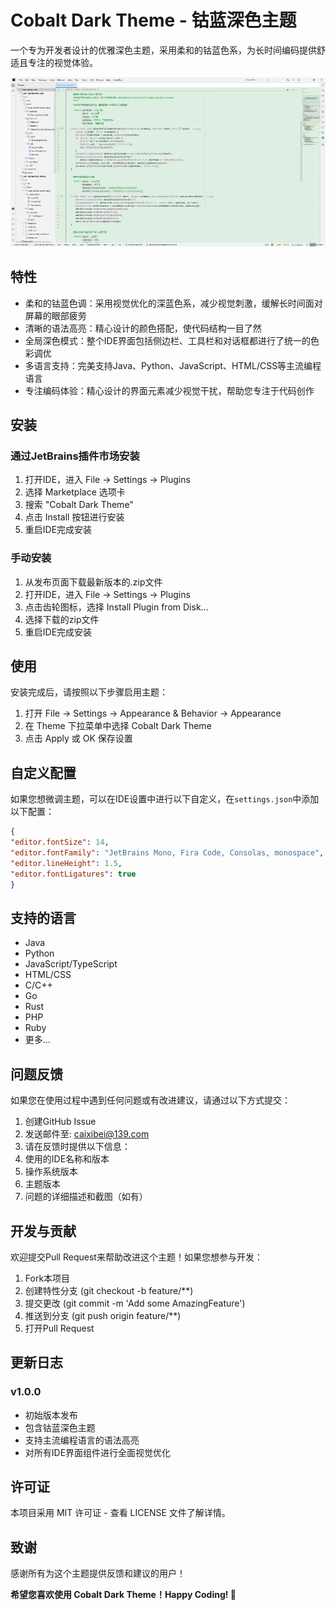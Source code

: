 # Cobalt Dark Theme - 钴蓝深色主题

[//]: # (https://img.shields.io/jetbrains/plugin/v/PLUGIN_ID?style=flat-square)
[//]: # (https://img.shields.io/jetbrains/plugin/d/PLUGIN_ID?style=flat-square)
[//]: # (https://img.shields.io/badge/license-MIT-blue.svg?style=flat-square)
一个专为开发者设计的优雅深色主题，采用柔和的钴蓝色系，为长时间编码提供舒适且专注的视觉体验。

<img src="https://raw.githubusercontent.com/caixibei/Protecteyes-Theme/refs/heads/master/example/example.webp"/>

## 特性

- 柔和的钴蓝色调：采用视觉优化的深蓝色系，减少视觉刺激，缓解长时间面对屏幕的眼部疲劳
- 清晰的语法高亮：精心设计的颜色搭配，使代码结构一目了然
- 全局深色模式：整个IDE界面包括侧边栏、工具栏和对话框都进行了统一的色彩调优
- 多语言支持：完美支持Java、Python、JavaScript、HTML/CSS等主流编程语言
- 专注编码体验：精心设计的界面元素减少视觉干扰，帮助您专注于代码创作

## 安装

### 通过JetBrains插件市场安装

1. 打开IDE，进入 File → Settings → Plugins
2. 选择 Marketplace 选项卡
3. 搜索 "Cobalt Dark Theme"
4. 点击 Install 按钮进行安装
5. 重启IDE完成安装

### 手动安装

1. 从发布页面下载最新版本的.zip文件
2. 打开IDE，进入 File → Settings → Plugins
3. 点击齿轮图标，选择 Install Plugin from Disk...
4. 选择下载的zip文件
5. 重启IDE完成安装

## 使用

安装完成后，请按照以下步骤启用主题：
1. 打开 File → Settings → Appearance & Behavior → Appearance
2. 在 Theme 下拉菜单中选择 Cobalt Dark Theme
3. 点击 Apply 或 OK 保存设置

## 自定义配置

如果您想微调主题，可以在IDE设置中进行以下自定义，在`settings.json`中添加以下配置：

```json
{
"editor.fontSize": 14,
"editor.fontFamily": "JetBrains Mono, Fira Code, Consolas, monospace",
"editor.lineHeight": 1.5,
"editor.fontLigatures": true
}
```

## 支持的语言
- Java
- Python
- JavaScript/TypeScript
- HTML/CSS
- C/C++
- Go
- Rust
- PHP
- Ruby
- 更多...

## 问题反馈

如果您在使用过程中遇到任何问题或有改进建议，请通过以下方式提交：

1. 创建GitHub Issue
2. 发送邮件至: caixibei@139.com
3. 请在反馈时提供以下信息：
4. 使用的IDE名称和版本
5. 操作系统版本
6. 主题版本
7. 问题的详细描述和截图（如有）

## 开发与贡献

欢迎提交Pull Request来帮助改进这个主题！如果您想参与开发：

1. Fork本项目
2. 创建特性分支 (git checkout -b feature/**)
3. 提交更改 (git commit -m 'Add some AmazingFeature')
4. 推送到分支 (git push origin feature/**)
5. 打开Pull Request

## 更新日志

### v1.0.0

- 初始版本发布
- 包含钴蓝深色主题
- 支持主流编程语言的语法高亮
- 对所有IDE界面组件进行全面视觉优化

## 许可证
本项目采用 MIT 许可证 - 查看 LICENSE 文件了解详情。

## 致谢
感谢所有为这个主题提供反馈和建议的用户！

**希望您喜欢使用 Cobalt Dark Theme！Happy Coding! 💙**